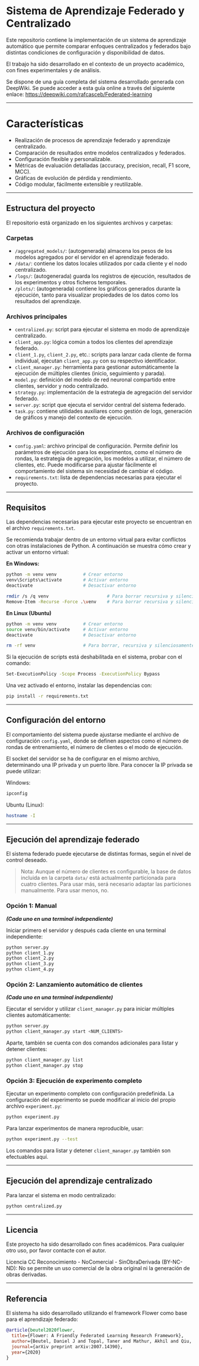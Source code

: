 # Sistema de Aprendizaje Federado y Centralizado

Este repositorio contiene la implementación de un sistema de aprendizaje automático que permite comparar enfoques centralizados y federados bajo distintas condiciones de configuración y disponibilidad de datos.

El trabajo ha sido desarrollado en el contexto de un proyecto académico, con fines experimentales y de análisis.

Se dispone de una guía completa del sistema desarrollado generada con DeepWiki. Se puede acceder a esta guía online a través del siguiente enlace: https://deepwiki.com/rafcasceb/Federated-learning

---

# Características
* Realización de procesos de aprendizaje federado y aprendizaje centralizado.
* Comparación de resultados entre modelos centralizados y federados.
* Configuración flexible y personalizable.
* Métricas de evaluación detalladas (accuracy, precision, recall, F1 score, MCC).
* Gráficas de evolución de pérdida y rendimiento.
* Código modular, fácilmente extensible y reutilizable.

---

## Estructura del proyecto

El repositorio está organizado en los siguientes archivos y carpetas:

### Carpetas
* `/aggregated_models/`: (autogenerada) almacena los pesos de los modelos agregados por el servidor en el aprendizaje federado.
* `/data/`: contiene los datos locales utilizados por cada cliente y el nodo centralizado.
* `/logs/`: (autogenerada) guarda los registros de ejecución, resultados de los experimentos y otros ficheros temporales.
* `/plots/`: (autogenerada) contiene los gráficos generados durante la ejecución, tanto para visualizar propiedades de los datos como los resultados del aprendizaje.

### Archivos principales
* `centralized.py`: script para ejecutar el sistema en modo de aprendizaje centralizado.
* `client_app.py`: lógica común a todos los clientes del aprendizaje federado.
* `client_1.py`, `client_2.py`, etc.: scripts para lanzar cada cliente de forma individual, ejecutan `client_app.py` con su respectivo identificador.
* `client_manager.py`: herramienta para gestionar automáticamente la ejecución de múltiples clientes (inicio, seguimiento y parada).
* `model.py`: definición del modelo de red neuronal compartido entre clientes, servidor y nodo centralizado.
* `strategy.py`: implementación de la estrategia de agregación del servidor federado.
* `server.py`: script que ejecuta el servidor central del sistema federado.
* `task.py`: contiene utilidades auxiliares como gestión de logs, generación de gráficos y manejo del contexto de ejecución.

### Archivos de configuración
* `config.yaml`: archivo principal de configuración. Permite definir los parámetros de ejecución para los experimentos, como el número de rondas, la estrategia de agregación, los modelos a utilizar, el número de clientes, etc. Puede modificarse para ajustar fácilmente el comportamiento del sistema sin necesidad de cambiar el código.
* `requirements.txt`: lista de dependencias necesarias para ejecutar el proyecto.

---

## Requisitos

Las dependencias necesarias para ejecutar este proyecto se encuentran en el archivo `requirements.txt`.

Se recomienda trabajar dentro de un entorno virtual para evitar conflictos con otras instalaciones de Python. A continuación se muestra cómo crear y activar un entorno virtual:

**En Windows:**

```bash
python -m venv venv          # Crear entorno
venv\Scripts\activate        # Activar entorno
deactivate                   # Desactivar entorno

rmdir /s /q venv                      # Para borrar recursiva y silenciosamente en CMD
Remove-Item -Recurse -Force .\venv    # Para borrar recursiva y silenciosamente en Powershell
```

**En Linux (Ubuntu)**

```bash
python -m venv venv          # Crear entorno
source venv/bin/activate     # Activar entorno
deactivate                   # Desactivar entorno

rm -rf venv                  # Para borrar, recursiva y silenciosamente
```

Si la ejecución de scripts está deshabilitada en el sistema, probar con el comando:
```bash
Set-ExecutionPolicy -Scope Process -ExecutionPolicy Bypass
```

Una vez activado el entorno, instalar las dependencias con:

```bash
pip install -r requirements.txt
```

---

## Configuración del entorno

El comportamiento del sistema puede ajustarse mediante el archivo de configuración `config.yaml`, donde se definen aspectos como el número de rondas de entrenamiento, el número de clientes o el modo de ejecución.

El socket del servidor se ha de configurar en el mismo archivo, determinando una IP privada y un puerto libre. Para conocer la IP privada se puede utilizar:

Windows:
```bash
ipconfig
```

Ubuntu (Linux):
```bash
hostname -I
```


---

## Ejecución del aprendizaje federado

El sistema federado puede ejecutarse de distintas formas, según el nivel de control deseado.

> Nota: Aunque el número de clientes es configurable, la base de datos incluida en la carpeta `data/` está actualmente particionada para cuatro clientes. Para usar más, será necesario adaptar las particiones manualmente. Para usar menos, no.


### Opción 1: Manual
**_(Cada uno en una terminal independiente)_**

Iniciar primero el servidor y después cada cliente en una terminal independiente:

```bash
python server.py
python client_1.py
python client_2.py
python client_3.py
python client_4.py
```

### Opción 2: Lanzamiento automático de clientes
**_(Cada uno en una terminal independiente)_**

Ejecutar el servidor y utilizar `client_manager.py` para iniciar múltiples clientes automáticamente:

```bash
python server.py
python client_manager.py start <NUM_CLIENTS>
```

Aparte, también se cuenta con dos comandos adicionales para listar y detener clientes:
```bash
python client_manager.py list 
python client_manager.py stop 
```

### Opción 3: Ejecución de experimento completo

Ejecutar un experimento completo con configuración predefinida. La configuración del experimento se puede modificar al inicio del propio archivo `experiment.py`:

```bash
python experiment.py
```

Para lanzar experimentos de manera reproducible, usar:

```bash
python experiment.py --test
```

Los comandos para listar y detener `client_manager.py` también son efectuables aquí.


---

## Ejecución del aprendizaje centralizado

Para lanzar el sistema en modo centralizado:

```bash
python centralized.py
```

---

## Licencia

Este proyecto ha sido desarrollado con fines académicos. Para cualquier otro uso, por favor contacte con el autor.

Licencia CC Reconocimiento - NoComercial - SinObraDerivada (BY-NC-ND): No se permite un 
uso comercial de la obra original ni la generación de obras derivadas.  

---

## Referencia

El sistema ha sido desarrollado utilizando el framework Flower como base para el aprendizaje federado:

```bibtex
@article{beutel2020flower,
  title={Flower: A Friendly Federated Learning Research Framework},
  author={Beutel, Daniel J and Topal, Taner and Mathur, Akhil and Qiu, Xinchi and Fernandez-Marques, Javier and Gao, Yan and Sani, Lorenzo and Kwing, Hei Li and Parcollet, Titouan and Gusmão, Pedro PB de and Lane, Nicholas D},
  journal={arXiv preprint arXiv:2007.14390},
  year={2020}
}
```